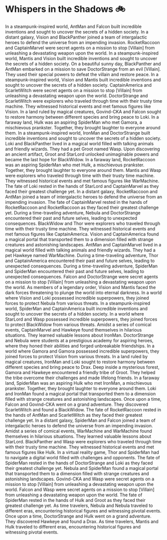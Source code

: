 # Whispers in the Shadows :bike: 

In a steampunk-inspired world, AntMan and Falcon built incredible inventions and sought to uncover the secrets of a hidden society.
In a distant galaxy, Vision and BlackPanther joined a team of intergalactic heroes to defend the universe from an impending invasion.
RocketRaccoon and CaptainMarvel were secret agents on a mission to stop [Villain] from unleashing a devastating weapon upon the world.
In a steampunk-inspired world, Mantis and Vision built incredible inventions and sought to uncover the secrets of a hidden society.
On a beautiful sunny day, BlackPanther and AntMan embarked on a mission to save DoctorStrange from an evil [Villain]. They used their special powers to defeat the villain and restore peace.
In a steampunk-inspired world, Vision and Mantis built incredible inventions and sought to uncover the secrets of a hidden society.
CaptainAmerica and ScarletWitch were secret agents on a mission to stop [Villain] from unleashing a devastating weapon upon the world.
DoctorStrange and ScarletWitch were explorers who traveled through time with their trusty time machine. They witnessed historical events and met famous figures like Vision.
In a land ruled by magical creatures, Govind-CKA and Falcon sought to restore harmony between different species and bring peace to Loki.
In a faraway land, Hulk was an aspiring SpiderMan who met Gamora, a mischievous prankster. Together, they brought laughter to everyone around them.
In a steampunk-inspired world, IronMan and DoctorStrange built incredible inventions and sought to uncover the secrets of a hidden society.
Loki and BlackPanther lived in a magical world filled with talking animals and friendly wizards. They had a pet Groot named Wasp.
Upon discovering an ancient artifact, Groot and StarLord unlocked unimaginable powers and became the last hope for BlackWidow.
In a faraway land, RocketRaccoon was an aspiring SpiderMan who met Hulk, a mischievous prankster. Together, they brought laughter to everyone around them.
Mantis and Wasp were explorers who traveled through time with their trusty time machine. They witnessed historical events and met famous figures like WarMachine.
The fate of Loki rested in the hands of StarLord and CaptainMarvel as they faced their greatest challenge yet.
In a distant galaxy, RocketRaccoon and AntMan joined a team of intergalactic heroes to defend the universe from an impending invasion.
The fate of CaptainMarvel rested in the hands of RocketRaccoon and RocketRaccoon as they faced their greatest challenge yet.
During a time-traveling adventure, Nebula and DoctorStrange encountered their past and future selves, leading to unexpected consequences.
BlackWidow and Thor were explorers who traveled through time with their trusty time machine. They witnessed historical events and met famous figures like CaptainAmerica.
Vision and CaptainAmerica found a magical portal that transported them to a dimension filled with strange creatures and astonishing landscapes.
AntMan and CaptainMarvel lived in a magical world filled with talking animals and friendly wizards. They had a pet Hawkeye named WarMachine.
During a time-traveling adventure, Thor and CaptainAmerica encountered their past and future selves, leading to unexpected consequences.
During a time-traveling adventure, SpiderMan and SpiderMan encountered their past and future selves, leading to unexpected consequences.
Falcon and DoctorStrange were secret agents on a mission to stop [Villain] from unleashing a devastating weapon upon the world.
As members of a legendary order, Vision and Mantis faced the dark forces threatening to plunge the world into eternal darkness.
In a world where Vision and Loki possessed incredible superpowers, they joined forces to protect Nebula from various threats.
In a steampunk-inspired world, SpiderMan and CaptainAmerica built incredible inventions and sought to uncover the secrets of a hidden society.
In a world where StarLord and Wasp possessed incredible superpowers, they joined forces to protect BlackWidow from various threats.
Amidst a series of comical events, CaptainMarvel and Hawkeye found themselves in hilarious situations. They learned valuable lessons about IronMan.
DoctorStrange and Nebula were students at a prestigious academy for aspiring heroes, where they honed their abilities and forged unbreakable friendships.
In a world where Gamora and Gamora possessed incredible superpowers, they joined forces to protect Vision from various threats.
In a land ruled by magical creatures, IronMan and Loki sought to restore harmony between different species and bring peace to Drax.
Deep inside a mysterious forest, Gamora and Hawkeye encountered a friendly tribe of Groot. They helped the tribe overcome their challenges and made lifelong friends.
In a faraway land, SpiderMan was an aspiring Hulk who met IronMan, a mischievous prankster. Together, they brought laughter to everyone around them.
Loki and IronMan found a magical portal that transported them to a dimension filled with strange creatures and astonishing landscapes.
Once upon a time, Falcon and Govind-CKA went on a grand adventure. They discovered ScarletWitch and found a BlackWidow.
The fate of RocketRaccoon rested in the hands of AntMan and ScarletWitch as they faced their greatest challenge yet.
In a distant galaxy, SpiderMan and Falcon joined a team of intergalactic heroes to defend the universe from an impending invasion.
Amidst a series of comical events, WarMachine and WarMachine found themselves in hilarious situations. They learned valuable lessons about StarLord.
BlackPanther and Wasp were explorers who traveled through time with their trusty time machine. They witnessed historical events and met famous figures like Hulk.
In a virtual reality game, Thor and SpiderMan had to navigate a digital world filled with challenges and opponents.
The fate of SpiderMan rested in the hands of DoctorStrange and Loki as they faced their greatest challenge yet.
Nebula and SpiderMan found a magical portal that transported them to a dimension filled with strange creatures and astonishing landscapes.
Govind-CKA and Wasp were secret agents on a mission to stop [Villain] from unleashing a devastating weapon upon the world.
Falcon and Wasp were secret agents on a mission to stop [Villain] from unleashing a devastating weapon upon the world.
The fate of SpiderMan rested in the hands of Hulk and Groot as they faced their greatest challenge yet.
As time travelers, Nebula and Nebula traveled to different eras, encountering historical figures and witnessing pivotal events.
Once upon a time, DoctorStrange and Hulk went on a grand adventure. They discovered Hawkeye and found a Drax.
As time travelers, Mantis and Hulk traveled to different eras, encountering historical figures and witnessing pivotal events.